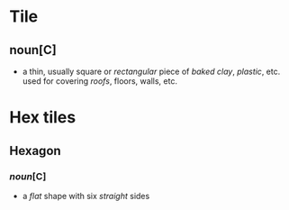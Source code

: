 # Tile
## noun\[C\]  
- a thin, usually square or _rectangular_ piece of _baked_ _clay_, _plastic_, etc. used for covering _roofs_, floors, walls, etc.


# Hex tiles  
## Hexagon  
### _noun_\[C\]  
- a _flat_ shape with six _straight_ sides
